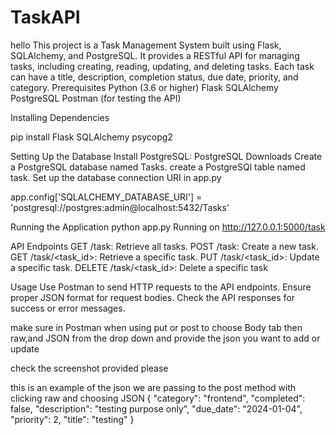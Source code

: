 # TaskAPI
hello 
This project is a Task Management System built using Flask, SQLAlchemy, and PostgreSQL. It provides a RESTful API for managing tasks, including creating, reading, updating, and deleting tasks. Each task can have a title, description, completion status, due date, priority, and category.
Prerequisites
Python (3.6 or higher)
Flask
SQLAlchemy
PostgreSQL
Postman (for testing the API)


Installing Dependencies

pip install Flask SQLAlchemy  psycopg2


Setting Up the Database
Install PostgreSQL: PostgreSQL Downloads
Create a PostgreSQL database named Tasks.
create a PostgreSQl table named task.
Set up the database connection URI in app.py

app.config['SQLALCHEMY_DATABASE_URI'] = 'postgresql://postgres:admin@localhost:5432/Tasks'


Running the Application
python app.py
Running on http://127.0.0.1:5000/task
 
API Endpoints
GET /task: Retrieve all tasks.
POST /task: Create a new task.
GET /task/<task_id>: Retrieve a specific task.
PUT /task/<task_id>: Update a specific task.
DELETE /task/<task_id>: Delete a specific task


Usage
Use Postman to send HTTP requests to the API endpoints.
Ensure proper JSON format for request bodies.
Check the API responses for success or error messages.

make sure in Postman  when using put or post to choose Body tab then raw,and JSON from the drop down
and provide the json you want to add or update

check the screenshot provided  please

this is an example of the json we are passing to the  post method with clicking raw and choosing JSON
{
    "category": "frontend",
    "completed": false,
    "description": "testing purpose only",
    "due_date": "2024-01-04",
    "priority": 2,
    "title": "testing"
}

